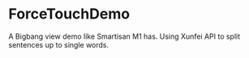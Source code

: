 # ForceTouchDemo
A Bigbang view demo like Smartisan M1 has. Using Xunfei API to split sentences up to single words.
